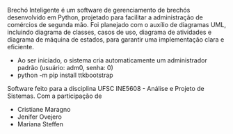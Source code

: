 Brechó Inteligente é um software de gerenciamento de brechós desenvolvido em Python, projetado para facilitar a administração de comércios de segunda mão.
Foi planejado com o auxílio de diagramas UML, incluindo diagrama de classes, casos de uso, diagrama de atividades e diagrama de máquina de estados, para garantir uma implementação clara e eficiente.

- Ao ser iniciado, o sistema cria automaticamente um administrador padrão (usuário: adm0, senha: 0)
- python -m pip install ttkbootstrap

Software feito para a disciplina UFSC INE5608 - Análise e Projeto de Sistemas.
Com a participação de
- Cristiane Maragno
- Jenifer Ovejero
- Mariana Steffen
